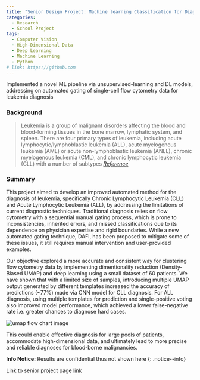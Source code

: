 ```yaml
---
title: "Senior Design Project: Machine learning Classification for Diagnostics of Leukemia Based on Single Cell Cytometry Data Analysis"
categories:
  - Research
  - School Project
tags:
  - Computer Vision
  - High-Dimensional Data
  - Deep Learning
  - Machine Learning
  - Python
# link: https://github.com
---
```


Implemented a novel ML pipeline via unsupervised-learning and DL models, addressing on automated gating of single-cell flow cytometry data for leukemia diagnosis 

### Background

> Leukemia is a group of malignant disorders affecting the blood and blood-forming tissues in the bone marrow, lymphatic system, and spleen. There are four primary types of leukemia, including acute lymphocytic/lymphoblastic leukemia (ALL), acute myelogenous leukemia (AML) or acute non-lymphoblastic leukemia (ANLL), chronic myelogenous leukemia (CML), and chronic lymphocytic leukemia (CLL) with a number of subtypes <cite><a href="https://www.lls.org/research/chronic-lymphocytic-leukemia-cll">Reference</a></cite>

### Summary

This project aimed to develop an improved automated method for the diagnosis of leukemia, specifically Chronic Lymphocytic Leukemia (CLL) and Acute Lymphocytic Leukemia (ALL), by addressing the limitations of current diagnostic techniques. Traditional diagnosis relies on flow cytometry with a sequential manual gating process, which is prone to inconsistencies, inherited errors, and missed classifications due to its dependence on physician expertise and rigid boundaries. While a new automated gating technique, DAFi, has been proposed to mitigate some of these issues, it still requires manual intervention and user-provided examples. 

Our objective explored a more accurate and consistent way for clustering flow cytometry data by implementing dimentionality reduction (Density-Biased UMAP) and deep learning using a small dataset of 60 patients. We have shown that with a limited size of samples, introducing multiple UMAP output generated by different templates increased the accuracy of predictions (~77%) made via CNN model for CLL diagnosis. For ALL diagnosis, using multiple templates for prediction and single-positive voting also improved model performance, which achieved a lower false-negative rate i.e. greater chances to diagnose hard cases.

![umap flow chart image](../../assets/images/umap_workflow.png)

This could enable effective diagnosis for large pools of patients, accommodate high-dimensional data, and ultimately lead to more precise and reliable diagnoses for blood-borne malignancies.

**Info Notice:** Results are confidential thus not shown here
{: .notice--info}

Link to senior project page [link](http://beseniordesign.ucsd.edu/projects/2020-2021/machine-learning-classification-diagnostics-leukemia-based-single-cell-cytometry)